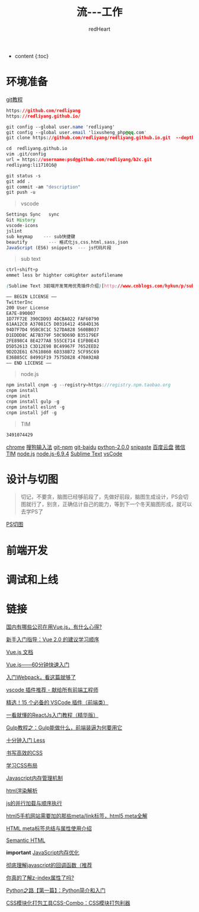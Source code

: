 ﻿---
layout: post
title:  "流---工作"
categories: Link
tags:  countdown Link
author: redHeart
---

* content
{:toc}






# 环境准备

[git教程](https://redliyang.github.io/2017/11/24/git/)
```css
https://github.com/redliyang
https://redliyang.github.io/

git config --global user.name 'redliyang'
git config --global user.email 'lixusheng_php@qq.com'
git clone https://github.com/redliyang/redliyang.github.io.git  --depth 1

cd  redliyang.github.io 
vim .git/config
url = https://username:psd@github.com/redliyang/b2c.git
redliyang:li171016@

git status -s
git add .
git commit -am "description"
git push -u
```

> vscode
```js
Settings Sync   sync
Git History
vscode-icons
jslint
sub keymap    --- sub快捷键
beautify        --- 格式化js,css,html,sass,json
JavaScript (ES6) snippets  --- js代码片段
```

> sub text
```css
ctrl+shift+p
emmet less br highter coHighter autofilename

(Sublime Text 3前端开发常用优秀插件介绍)[http://www.cnblogs.com/hykun/p/sublimeText3.html]

—– BEGIN LICENSE —– 
TwitterInc 
200 User License 
EA7E-890007 
1D77F72E 390CDD93 4DCBA022 FAF60790 
61AA12C0 A37081C5 D0316412 4584D136 
94D7F7D4 95BC8C1C 527DA828 560BB037 
D1EDDD8C AE7B379F 50C9D69D B35179EF 
2FE898C4 8E4277A8 555CE714 E1FB0E43 
D5D52613 C3D12E98 BC49967F 7652EED2 
9D2D2E61 67610860 6D338B72 5CF95C69 
E36B85CC 84991F19 7575D828 470A92AB 
—— END LICENSE ——
```


> node.js
```js
npm install cnpm -g --registry=https://registry.npm.taobao.org
cnpm install
cnpm init
cnpm install gulp -g
cnpm install eslint -g
cnpm install jdf -g
```

> TIM
```css
3491074429
```

[chrome](http://www.baidu.com/link?url=uJ_HwhMHYHpVzdmcSw6CYH6BZi9jg4fOLvBbTyDe51uCScUsZwxTOoEuFmTsJkpPt_QoCiTKw_LskQ84tx7z-vpeVMKOYAEY4lILb1NSBhy&wd=&eqid=baa3e89e0003d28f000000035a181670)
[搜狗输入法](http://www.baidu.com/link?url=cFiU8tIP_VYEHPiXX1RFH9tcSPNXsc2QrsVv1BhhWSv1BiS4w8a8jsaNhUoWWZ5pIh1vsZ0WxwMlfCHABLO4Ng8tOW99AZ1PInAbqucO85K&wd=&eqid=e461d0c70000780e000000035a531806)
[git-npm](https://npm.taobao.org/mirrors/git-for-windows/v2.14.3.windows.1/Git-2.14.3-64-bit.exe)
[git-baidu](http://dlsw.baidu.com/sw-search-sp/soft/e7/40642/Git-2.7.2-64-bit_setup.1457942968.exe)
[python-2.0.0](https://rubyinstaller.org/downloads/)
[snipaste](https://www.snipaste.com/)
[百度云盘](https://www.baidu.com/link?url=RQ9iSxpNceZfDcPVuyZyJzYTw_LblZ_CKM4soVoK66StWDpGjW5fSnJzB9ZvDIYy_kpHJ5I9MLfFqrDq5TUcRU1SmbDwrLewUpVk09pvODe&wd=&eqid=cd7d6a3f000315ad000000035a23c2f2)
[微信](http://www.so.com/link?m=aH1FgPcxFwrfGdw7I5NW2zgbONuWIr9qB%2F5eAPMVogvX6M1nx1uJ6F1%2FC6hhJ%2FzoIE%2BBcshSNvkNHowZxfPGZOAmz4mjnQq8m775YHtIU9iOcDo%2F3ryRiIw5muC1qbSzGw2zS8LkYKN%2FLWikKWlBGiYmYMTqql%2FC5GzGM4kj89t4%3D)
[TIM](http://www.so.com/link?m=a0hR5u7DDm6358nlNaGm%2BSsLDeo7uDQ4UgDqXPc%2BLJAsJwYvsh%2BFMrAk%2BkbPrRTV0%2BcdObWIUPyw2kTd1SJxbSZZhtocI4pg%2FZ%2FnjieiX%2BwEBrYRJAwqEUpp5ADzkCBSNQxlXkzfZkJRWD8BVuHsT69lAJNyUARsboQpiee68f4s%3D)
[node.js](http://nodejs.cn/download/)
[node.js-6.9.4](https://nodejs.org/dist/v6.9.4/)
[Sublime Text](http://sw.bos.baidu.com/sw-search-sp/software/7f64d1528e001/Sublime_Text_3.3143_Setup.exe)
[vsCode](https://code.visualstudio.com/docs/?dv=win)

# 设计与切图

> 切记，不要贪，脑图已经够前段了，先做好前段，脑图生成设计，PS会切图就行了，别贪，正确估计自己的能力，等到下一个冬天脑图形成，就可以去学PS了

[PS切图](https://redliyang.github.io/2017/11/09/ps/)

# 前端开发

# 调试和上线

# 链接

[国内有哪些公司在用Vue.js，有什么心得?](https://www.zhihu.com/question/38213423)

[新手入门指导：Vue 2.0 的建议学习顺序](https://www.cnblogs.com/lhb25/p/vue-turtoials-for-new-starter.html)

[Vue.js 文档](https://v1.vuejs.org/guide/index.html)

[Vue.js——60分钟快速入门](https://www.cnblogs.com/rik28/p/6024425.html)

[入门Webpack，看这篇就够了](http://www.jianshu.com/p/42e11515c10f)

[vscode 插件推荐 - 献给所有前端工程师](https://segmentfault.com/a/1190000006697219)

[精选！15 个必备的 VSCode 插件（前端类）](https://zhuanlan.zhihu.com/p/27905838)

[一看就懂的ReactJs入门教程（精华版）](http://www.cocoachina.com/webapp/20150721/12692.html)

[Gulp教程之：Gulp能做什么，前端装逼为何要用它](http://blog.csdn.net/xllily_11/article/details/51320002)

[十分钟入门 Less](http://www.jianshu.com/p/c676041f387e)

[书写高效的CSS](http://blog.csdn.net/sibang/article/details/38732451)

[学习CSS布局](http://zh.learnlayout.com/toc.html)

[Javascript内存管理机制](https://www.cnblogs.com/zhutty/p/5341572.html)

[html渲染解析](https://zhuanlan.zhihu.com/p/26105913?group_id=831106735610662912)

[js的并行加载与顺序执行](http://www.15yan.com/story/a6fdSDK17In/)

[html5手机网站需要加的那些meta/link标签，html5 meta全解](http://blog.csdn.net/kongjiea/article/details/17092413)

[HTML meta标签总结与属性使用介绍](https://segmentfault.com/a/1190000004279791)

[Semantic HTML](http://justineo.github.io/slideshows/semantic-html/#/)

**important**
[JavaScript内存优化](https://www.cnblogs.com/mliudong/p/3635294.html)

[彻底理解javascript的回调函数（推荐](https://www.cnblogs.com/moltboy/archive/2013/04/24/3040213.html)

[你真的了解z-index属性了吗?](http://blog.csdn.net/baidu_24024601/article/details/52297869?locationNum=1&fps=1)

[Python之路【第一篇】：Python简介和入门](https://www.cnblogs.com/wupeiqi/articles/4906230.html)

[CSS模块化打包工具CSS-Combo：CSS模块打包利器](http://www.cr173.com/html/18531_1.html)